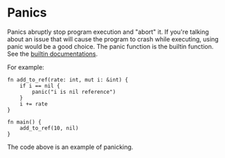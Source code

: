 # Panics
Panics abruptly stop program execution and "abort" it. If you're talking about an issue that will cause the program to crash while executing, using panic would be a good choice. The panic function is the builtin function. See the [builtin documentations](/std/builtin).

For example:
```jule
fn add_to_ref(rate: int, mut i: &int) {
    if i == nil {
        panic("i is nil reference")
    }
    i += rate
}

fn main() {
    add_to_ref(10, nil)
}
```
The code above is an example of panicking.